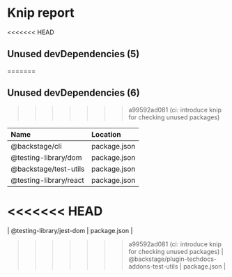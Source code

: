 # Knip report

<<<<<<< HEAD
## Unused devDependencies (5)
=======
## Unused devDependencies (6)
>>>>>>> a99592ad081 (ci: introduce knip for checking unused packages)

| Name                                         | Location     |
|:---------------------------------------------|:-------------|
| @backstage/cli                               | package.json |
| @testing-library/dom                         | package.json |
| @backstage/test-utils                        | package.json |
| @testing-library/react                       | package.json |
<<<<<<< HEAD
=======
| @testing-library/jest-dom                    | package.json |
>>>>>>> a99592ad081 (ci: introduce knip for checking unused packages)
| @backstage/plugin-techdocs-addons-test-utils | package.json |

